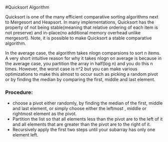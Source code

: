 #Quicksort Algorithm

Quicksort is one of the many efficient comparative sorting algorithms next to Mergesort and Heapsort. In many implementations, 
Quicksort has the property of not being stable(meaning that relative ordering of each item is not preserve) and 
in-place(no additional memory overhead unlike mergesort). Note, it is possible to make Quicksort a stable comparative algorithm.

In the average case, the algorithm takes nlogn comparsions to sort n items. A very short intuitive reason for why it takes nlogn on average is because
in the average case, you partition the array in half(log n) and you do this n times. However, the worst case is n^2 but you can make various 
optimizations to make this almost to occur such as picking a random pivot or by finding the median by comparing the first, middle and last element.

### Procedure:
- choose a pivot either randomly, by finding the median of the first, middle and last element, or simply choose either the leftmost
, middle or rightmost element as the pivot.
- Partition the list so that all elements less than the pivot are to the left of it and all elements that are greater than the pivot are to the
right of it.
- Recursively apply the first two steps until your subarray has only one element left.
